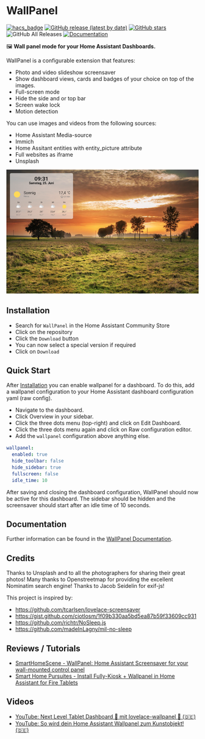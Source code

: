 # WallPanel

[![hacs_badge](https://img.shields.io/badge/HACS-Default-41BDF5.svg?style=for-the-badge)](https://github.com/hacs/integration)
[![GitHub release (latest by date)](https://img.shields.io/github/v/release/WeeMellowToby/lovelace-wallpanel?style=for-the-badge)](https://github.com/WeeMellowToby/lovelace-wallpanel/releases)
[![GitHub stars](https://img.shields.io/github/stars/WeeMellowToby/lovelace-wallpanel?color=yellow&style=for-the-badge)](https://github.com/WeeMellowToby/lovelace-wallpanel/stargazers)
![GitHub All Releases](https://img.shields.io/github/downloads/WeeMellowToby/lovelace-wallpanel/total.svg?color=green&style=for-the-badge)
[![Documentation](https://img.shields.io/badge/view-Documentation-blue?style=for-the-badge)](https://j-a-n.github.io/lovelace-wallpanel/ "Go to WallPanel documentation")


🖼️ **Wall panel mode for your Home Assistant Dashboards.**  

WallPanel is a configurable extension that features:

- Photo and video slideshow screensaver
- Show dashboard views, cards and badges of your choice on top of the images.
- Full-screen mode
- Hide the side and or top bar 
- Screen wake lock
- Motion detection

You can use images and videos from the following sources:

- Home Assistant Media-source
- Immich
- Home Assitant entities with entity_picture attribute
- Full websites as iframe
- Unsplash

![Screenshot of screensaver](./docs/screensaver-screenshot.png)

## Installation

* Search for `WallPanel` in the Home Assistant Community Store
* Click on the repository
* Click the `Download` button
* You can now select a special version if required
* Click on `Download`

## Quick Start
After [Installation](#installation) you can enable wallpanel for a dashboard.
To do this, add a wallpanel configuration to your Home Assistant dashboard configuration yaml (raw config).

* Navigate to the dashboard.
* Click Overview in your sidebar.
* Click the three dots menu (top-right) and click on Edit Dashboard.
* Click the three dots menu again and click on Raw configuration editor.
* Add the `wallpanel` configuration above anything else.

```yaml
wallpanel:
  enabled: true
  hide_toolbar: false
  hide_sidebar: true
  fullscreen: false
  idle_time: 10
```

After saving and closing the dashboard configuration, WallPanel should now be active for this dashboard.
The sidebar should be hidden and the screensaver should start after an idle time of 10 seconds.

## Documentation
Further information can be found in the [WallPanel Documentation](https://j-a-n.github.io/lovelace-wallpanel/).

## Credits
Thanks to Unsplash and to all the photographers for sharing their great photos!
Many thanks to Openstreetmap for providing the excellent Nominatim search engine!
Thanks to Jacob Seidelin for exif-js!

This project is inspired by:
- https://github.com/tcarlsen/lovelace-screensaver
- https://gist.github.com/ciotlosm/1f09b330aa5bd5ea87b59f33609cc931
- https://github.com/richtr/NoSleep.js
- https://github.com/madeInLagny/mil-no-sleep

## Reviews / Tutorials
- [SmartHomeScene - WallPanel: Home Assistant Screensaver for your wall-mounted control panel](https://smarthomescene.com/guides/wallpanel-home-assistant-screensaver-for-your-wall-mounted-control-panel)
- [Smart Home Pursuites - Install Fully-Kiosk + Wallpanel in Home Assistant for Fire Tablets](https://smarthomepursuits.com/fire-tablet-fully-kiosk-screensaver-home-assistant/)

## Videos
- [YouTube: Next Level Tablet Dashboard 🌅 mit lovelace-wallpanel 🤩 (🇩🇪)](https://www.youtube.com/watch?v=_KTyYIznzMY)
- [YouTube: So wird dein Home Assistant Wallpanel zum Kunstobjekt! (🇩🇪)](https://youtu.be/ohBRmoOTKW0?si=S1Yl_Mmj7jXKLPpC)
